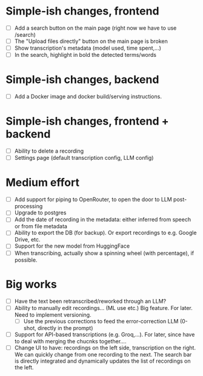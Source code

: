 # Simple-ish changes, frontend

- [ ] Add a search button on the main page (right now we have to use /search)
- [ ] The "Upload files directly" button on the main page is broken
- [ ] Show transcription's metadata (model used, time spent,...)
- [ ] In the search, highlight in bold the detected terms/words

# Simple-ish changes, backend

- [ ] Add a Docker image and docker build/serving instructions.

# Simple-ish changes, frontend + backend

- [ ] Ability to delete a recording
- [ ] Settings page (default transcription config, LLM config)

# Medium effort

- [ ] Add support for piping to OpenRouter, to open the door to LLM post-processing
- [ ] Upgrade to postgres
- [ ] Add the date of recording in the metadata: either inferred from speech or from
      file metadata
- [ ] Ability to export the DB (for backup). Or export recordings to e.g. Google Drive,
      etc.
- [ ] Support for the new model from HuggingFace
- [ ] When transcribing, actually show a spinning wheel (with percentage), if possible.

# Big works

- [ ] Have the text been retranscribed/reworked through an LLM?
- [ ] Ability to manually edit recordings... (ML use etc.) Big feature. For later. Need
      to implement versioning.
  - [ ] Use the previous corrections to feed the error-correction LLM (0-shot, directly in
        the prompt)
- [ ] Support for API-based transcriptions (e.g. Groq,...). For later, since have to deal with merging
      the chucnks together....
- [ ] Change UI to have: recordings on the left side, transcription on the right. We can
      quickly change from one recording to the next. The search bar is directly integrated
      and dynamically updates the list of recordings on the left.
